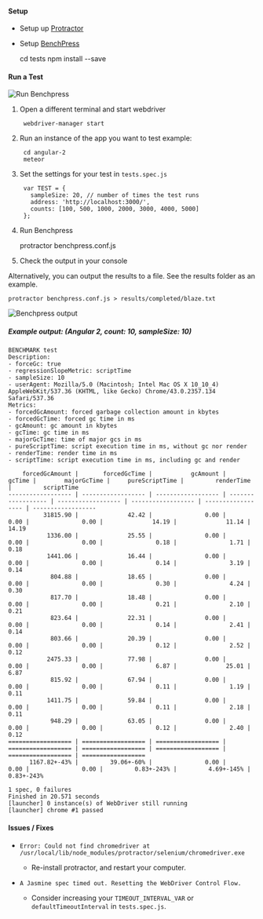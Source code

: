 #### Setup

* Setup up [Protractor](https://angular.github.io/protractor/#/)
* Setup [BenchPress](https://github.com/angular/angular/blob/master/modules/benchpress/docs/index.md)


    cd tests
    npm install --save

#### Run a Test

![](http://cdn2.hubspot.net/hubfs/520701/Blog/shmck/benchpress-setup.gif?t=1444781138300 "Run Benchpress")

1. Open a different terminal and start webdriver

        webdriver-manager start
    
2. Run an instance of the app you want to test
  example:
  
        cd angular-2
        meteor

3. Set the settings for your test in `tests.spec.js`
   
        var TEST = {
          sampleSize: 20, // number of times the test runs
          address: 'http://localhost:3000/',
          counts: [100, 500, 1000, 2000, 3000, 4000, 5000]
        };
                
4. Run Benchpress


    protractor benchpress.conf.js

5. Check the output in your console

Alternatively, you can output the results to a file. See the results folder as an example.


    protractor benchpress.conf.js > results/completed/blaze.txt

![](http://cdn2.hubspot.net/hubfs/520701/Blog/shmck/benchpressRun.gif?t=1444781138300 "Benchpress output")

##### Example output: (Angular 2, count: 10, sampleSize: 10)

```
BENCHMARK test
Description:
- forceGc: true
- regressionSlopeMetric: scriptTime
- sampleSize: 10
- userAgent: Mozilla/5.0 (Macintosh; Intel Mac OS X 10_10_4) AppleWebKit/537.36 (KHTML, like Gecko) Chrome/43.0.2357.134 Safari/537.36
Metrics:
- forcedGcAmount: forced garbage collection amount in kbytes
- forcedGcTime: forced gc time in ms
- gcAmount: gc amount in kbytes
- gcTime: gc time in ms
- majorGcTime: time of major gcs in ms
- pureScriptTime: script execution time in ms, without gc nor render
- renderTime: render time in ms
- scriptTime: script execution time in ms, including gc and render

    forcedGcAmount |       forcedGcTime |           gcAmount |             gcTime |        majorGcTime |     pureScriptTime |         renderTime |         scriptTime
------------------ | ------------------ | ------------------ | ------------------ | ------------------ | ------------------ | ------------------ | ------------------
          31815.90 |              42.42 |               0.00 |               0.00 |               0.00 |              14.19 |              11.14 |              14.19
           1336.00 |              25.55 |               0.00 |               0.00 |               0.00 |               0.18 |               1.71 |               0.18
           1441.06 |              16.44 |               0.00 |               0.00 |               0.00 |               0.14 |               3.19 |               0.14
            804.88 |              18.65 |               0.00 |               0.00 |               0.00 |               0.30 |               4.24 |               0.30
            817.70 |              18.48 |               0.00 |               0.00 |               0.00 |               0.21 |               2.10 |               0.21
            823.64 |              22.31 |               0.00 |               0.00 |               0.00 |               0.14 |               2.41 |               0.14
            803.66 |              20.39 |               0.00 |               0.00 |               0.00 |               0.12 |               2.52 |               0.12
           2475.33 |              77.98 |               0.00 |               0.00 |               0.00 |               6.87 |              25.01 |               6.87
            815.92 |              67.94 |               0.00 |               0.00 |               0.00 |               0.11 |               1.19 |               0.11
           1411.75 |              59.84 |               0.00 |               0.00 |               0.00 |               0.11 |               2.18 |               0.11
            948.29 |              63.05 |               0.00 |               0.00 |               0.00 |               0.12 |               2.40 |               0.12
================== | ================== | ================== | ================== | ================== | ================== | ================== | ==================
      1167.82+-43% |         39.06+-60% |               0.00 |               0.00 |               0.00 |         0.83+-243% |         4.69+-145% |         0.83+-243%

1 spec, 0 failures
Finished in 20.571 seconds
[launcher] 0 instance(s) of WebDriver still running
[launcher] chrome #1 passed
```

#### Issues / Fixes

* `Error: Could not find chromedriver at /usr/local/lib/node_modules/protractor/selenium/chromedriver.exe`

    - Re-install protractor, and restart your computer.
    
* `A Jasmine spec timed out. Resetting the WebDriver Control Flow.`

    - Consider increasing your `TIMEOUT_INTERVAL_VAR`  or `defaultTimeoutInterval` in `tests.spec.js`.
 
